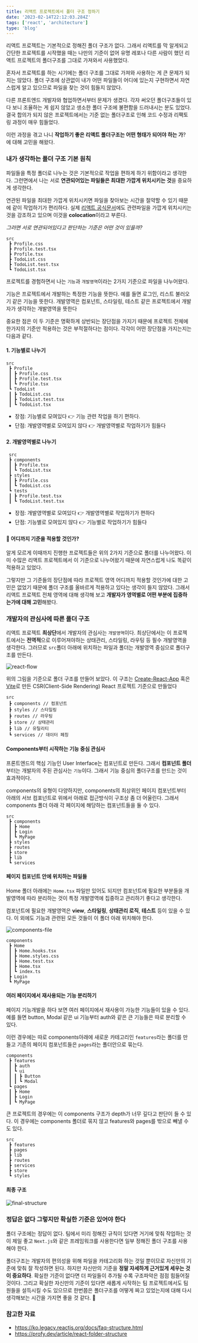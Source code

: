 ```yaml
---
title: 리액트 프로젝트에서 폴더 구조 정하기
date: '2023-02-14T22:12:03.284Z'
tags: ['react', 'architecture']
type: 'blog'
---
```


리액트 프로젝트는 기본적으로 정해진 폴더 구조가 없다. 그래서 리액트를 막 알게되고 간단한 프로젝트를 시작했을 때는 나만의 기준이 없어 유명 레포나 다른 사람이 했던 리액트 프로젝트의 폴더구조를 그대로 가져와서 사용했었다.

혼자서 프로젝트를 하는 시기에는 폴더 구조를 그대로 가져와 사용하는 게 큰 문제가 되지는 않았다. 폴더 구조에 상관없이 내가 어떤 파일들이 어디에 있는지 구현하면서 자연스럽게 알고 있으므로 파일을 찾는 것이 힘들지 않았다.

다른 프론트엔드 개발자와 협업하면서부터 문제가 생겼다. 각자 써오던 폴더구조들이 있다 보니 조율하는 게 쉽지 않았고 생소한 폴더 구조에 불편함을 드러내시는 분도 있었다. 결국 합의가 되지 않은 프로젝트에서는 기준 없는 폴더구조로 인해 코드 수정과 리팩토링 과정이 매우 힘들었다.

이런 과정을 겪고 나니 **작업하기 좋은 리액트 폴더구조는 어떤 형태가 되어야 하는 가**? 에 대해 고민을 해왔다.

### 내가 생각하는 폴더 구조 기본 원칙

파일들을 특정 폴더로 나누는 것은 기본적으로 작업을 편하게 하기 위함이라고 생각한다. 그런면에서 나는 서로 **연관되어있는 파일들은 최대한 가깝게 위치시키는 것**을 중요하게 생각한다.

연관된 파일을 최대한 가깝게 위치시키면 파일을 찾아보는 시간을 절약할 수 있기 때문에 같이 작업하기가 편리하다. 실제 [리액트 공식문서](https://ko.legacy.reactjs.org/docs/faq-structure.html#dont-overthink-it)에도 관련파일을 가깝게 위치시키는 것을 강조하고 있으며 이것을 **colocation**이라고 부른다.

_그러면 서로 연관되어있다고 판단하는 기준은 어떤 것이 있을까?_

```
src
 ┣ Profile.css
 ┣ Profile.test.tsx
 ┣ Profile.tsx
 ┣ TodoList.css
 ┣ TodoList.test.tsx
 ┗ TodoList.tsx
```

프로젝트를 경험하면서 나는 `기능`과 `개발영역`이라는 2가지 기준으로 파일을 나누어왔다.

기능은 프로젝트에서 개발하는 특정한 기능을 뜻한다. 예를 들면 로그인, 리스트 불러오기 같은 기능을 뜻한다. 개발영역은 컴포넌트, 스타일링, 테스트 같은 프로젝트에서 개발자가 생각하는 개발영역을 뜻한다

중요한 점은 이 두 기준은 명확하게 상반되는 장단점을 가지기 때문에 프로젝트 전체에 한가지의 기준만 적용하는 것은 부적절하다는 점이다. 각각이 어떤 장단점을 가지는지는 다음과 같다.

#### 1. 기능별로 나누기

```
src
 ┣ Profile
 ┃ ┣ Profile.css
 ┃ ┣ Profile.test.tsx
 ┃ ┗ Profile.tsx
 ┗ TodoList
 ┃ ┣ TodoList.css
 ┃ ┣ TodoList.test.tsx
 ┃ ┗ TodoList.tsx
```

- 장점: 기능별로 모여있다 👉 기능 관련 작업을 하기 편하다.
- 단점: 개발영역별로 모여있지 않다 👉 개발영역별로 작업하기가 힘들다

#### 2. 개발영역별로 나누기

```
 src
 ┣ components
 ┃ ┣ Profile.tsx
 ┃ ┗ TodoList.tsx
 ┣ styles
 ┃ ┣ Profile.css
 ┃ ┗ TodoList.css
 ┗ tests
 ┃ ┣ Profile.test.tsx
 ┃ ┗ TodoList.test.tsx
```

- 장점: 개발영역별로 모여있다 👉 개발영역별로 작업하기가 편하다
- 단점: 기능별로 모여있지 않다 👉 기능별로 작업하기가 힘들다

#### 🤔 어디까지 기준을 적용할 것인가?

알게 모르게 이때까지 진행한 프로젝트들은 위의 2가지 기준으로 폴더를 나누어왔다. 이미 수많은 리액트 프로젝트에서 이 기준으로 나누어왔기 때문에 자연스럽게 나도 똑같이 적용하고 있었다.

그렇지만 그 기준들의 장단점에 따라 프로젝트 영역 어디까지 적용할 것인가에 대한 고민은 없었기 때문에 폴더 구조를 올바르게 적용하고 있다는 생각이 들지 않았다. 그래서 리액트 프로젝트 전체 영역에 대해 생각해 보고 **개발자가 영역별로 어떤 부분에 집중하는가에 대해 고민**해봤다.

### 개발자의 관심사에 따른 폴더 구조

리액트 프로젝트 **최상단**에서 개발자의 관심사는 `개발영역`이다. 최상단에서는 이 프로젝트에서는 **전역적**으로 이루어져야하는 상태관리, 스타일링, 라우팅 등 필수 개발영역을 생각한다. 그러므로
`src`폴더 아래에 위치하는 파일과 폴더는 개발영역 중심으로 폴더구조를 만든다.

![react-flow](./react-flow.png)

위의 그림을 기준으로 폴더 구조를 만들어 보았다. 이 구조는 [Create-React-App](https://create-react-app.dev/docs/getting-started) 혹은 [Vite](https://vitejs-kr.github.io/guide/)로 만든 CSR(Client-Side Rendering) React 프로젝트 기준으로 만들었다

```
src
 ┣ components // 컴포넌트
 ┣ styles // 스타일링
 ┣ routes // 라우팅
 ┣ store // 상태관리
 ┣ lib // 유틸리티
 ┗ services // 데이터 페칭
```

#### Components부터 시작하는 기능 중심 관심사

프론트엔드의 핵심 기능인 User Interface는 컴포넌트로 만든다. 그래서 **컴포넌트 폴더**부터는 개발자의 주된 관심사는 `기능`이다. 그래서 기능 중심의 폴더구조를 만드는 것이 효과적이다.

components의 유형이 다양하지만, components의 최상위인 페이지 컴포넌트부터 아래의 서브 컴포넌트로 위에서 아래로 접근방식이 구조상 좀 더 어울린다. 그래서 components 폴더 아래 각 페이지에 해당하는 컴포넌트들을 둘 수 있다.

```
src
 ┣ components
 ┃ ┣ Home
 ┃ ┣ Login
 ┃ ┗ MyPage
 ┣ styles
 ┣ routes
 ┣ store
 ┣ lib
 ┗ services
```

#### 페이지 컴포넌트 안에 위치하는 파일들

Home 폴더 아래에는 `Home.tsx` 파일만 있어도 되지만 컴포넌트에 필요한 부분들을 개발영역에 따라 분리하는 것이 특정 개발영역에 집중하고 관리하기 좋다고 생각한다.

컴포넌트에 필요한 개발영역은 **view**, **스타일링**, **상태관리 로직**, **테스트** 등이 있을 수 있다. 이 외에도 기능과 관련된 모든 것들이 이 폴더 아래 위치해야 한다.

![components-file](./components-file.png)

```
components
 ┣ Home
 ┃ ┣ Home.hooks.tsx
 ┃ ┣ Home.styles.css
 ┃ ┣ Home.test.tsx
 ┃ ┣ Home.tsx
 ┃ ┗ index.ts
 ┣ Login
 ┗ MyPage

```

#### 여러 페이지에서 재사용되는 기능 분리하기

페이지 기능개발을 하다 보면 여러 페이지에서 재사용이 가능한 기능들이 있을 수 있다. 예를 들면 button, Modal 같은 ui 기능부터 auth와 같은 큰 기능들은 따로 분리할 수 있다.

이런 경우에는 따로 components아래에 새로운 카테고리인 `features`라는 폴더를 만들고 기존의 페이지 컴포넌트들은 `pages`라는 폴더안으로 묶는다.

```
components
 ┣ features
 ┃ ┣ auth
 ┃ ┗ ui
 ┃ ┃ ┣ Button
 ┃ ┃ ┗ Modal
 ┗ pages
 ┃ ┣ Home
 ┃ ┣ Login
 ┃ ┗ MyPage
```

큰 프로젝트의 경우에는 이 components 구조가 depth가 너무 깊다고 판단이 들 수 있다. 이 경우에는 components 폴더로 묶지 않고 features와 pages를 밖으로 빼낼 수도 있다.

```{2-3}
src
 ┣ features
 ┣ pages
 ┣ lib
 ┣ routes
 ┣ services
 ┣ store
 ┗ styles
```

#### 최종 구조

![final-structure](./final-structure.png)

### 정답은 없다 그렇지만 확실한 기준은 있어야 한다

폴더 구조에는 정답이 없다. 팀에서 미리 정해진 규칙이 있다면 거기에 맞춰 작업하는 것이 제일 좋고 `Next.js`와 같은 프레임워크를 사용한다면 일부 정해진 폴더 구조를 사용해야 한다.

폴더구조는 개발자의 편의성을 위해 파일을 카테고리화 하는 것일 뿐이므로 자신만의 기준에 맞춰 잘 작성하면 된다. 하지만 자신만의 기준을 **정말 자세하게 근거있게 세우는 것이 중요하다**. 확실한 기준이 없다면 더 파일들이 추가될 수록 구조파악은 점점 힘들어질 것이다. 그리고 확실한 자신만의 기준이 있다면 새롭게 시작하는 팀 프로젝트에서도 팀원들을 설득시킬 수도 있으므로 한번쯤은 폴더구조를 어떻게 짜고 있었는지에 대해 다시 생각해보는 시간을 가지면 좋을 것 같다. 👏

### 참고한 자료

- https://ko.legacy.reactjs.org/docs/faq-structure.html
- https://profy.dev/article/react-folder-structure
